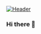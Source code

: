 [![Header]()](https://www.youtube.com/watch?v=PkZNo7MFNFg&ab_channel=freeCodeCamp.org)

### Hi there 👋

<!--
**JafarovRovshan/jafarovrovshan** is a ✨ _special_ ✨ repository because its `README.md` (this file) appears on your GitHub profile.

Here are some ideas to get you started:

- 🔭 I’m currently working on ...
- 🌱 I’m currently learning ...
- 👯 I’m looking to collaborate on ...
- 🤔 I’m looking for help with ...
- 💬 Ask me about ...
- 📫 How to reach me: ...
- 😄 Pronouns: ...
- ⚡ Fun fact: ...
-->
